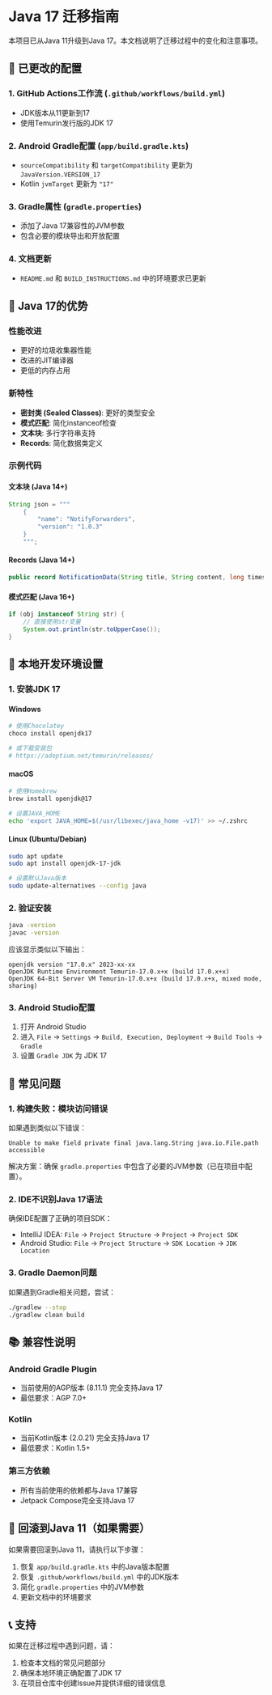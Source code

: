 # Java 17 迁移指南

本项目已从Java 11升级到Java 17。本文档说明了迁移过程中的变化和注意事项。

## 🔄 已更改的配置

### 1. GitHub Actions工作流 (`.github/workflows/build.yml`)
- JDK版本从11更新到17
- 使用Temurin发行版的JDK 17

### 2. Android Gradle配置 (`app/build.gradle.kts`)
- `sourceCompatibility` 和 `targetCompatibility` 更新为 `JavaVersion.VERSION_17`
- Kotlin `jvmTarget` 更新为 `"17"`

### 3. Gradle属性 (`gradle.properties`)
- 添加了Java 17兼容性的JVM参数
- 包含必要的模块导出和开放配置

### 4. 文档更新
- `README.md` 和 `BUILD_INSTRUCTIONS.md` 中的环境要求已更新

## 🚀 Java 17的优势

### 性能改进
- 更好的垃圾收集器性能
- 改进的JIT编译器
- 更低的内存占用

### 新特性
- **密封类 (Sealed Classes)**: 更好的类型安全
- **模式匹配**: 简化instanceof检查
- **文本块**: 多行字符串支持
- **Records**: 简化数据类定义

### 示例代码

#### 文本块 (Java 14+)
```java
String json = """
    {
        "name": "NotifyForwarders",
        "version": "1.0.3"
    }
    """;
```

#### Records (Java 14+)
```java
public record NotificationData(String title, String content, long timestamp) {}
```

#### 模式匹配 (Java 16+)
```java
if (obj instanceof String str) {
    // 直接使用str变量
    System.out.println(str.toUpperCase());
}
```

## 🔧 本地开发环境设置

### 1. 安装JDK 17
#### Windows
```bash
# 使用Chocolatey
choco install openjdk17

# 或下载安装包
# https://adoptium.net/temurin/releases/
```

#### macOS
```bash
# 使用Homebrew
brew install openjdk@17

# 设置JAVA_HOME
echo 'export JAVA_HOME=$(/usr/libexec/java_home -v17)' >> ~/.zshrc
```

#### Linux (Ubuntu/Debian)
```bash
sudo apt update
sudo apt install openjdk-17-jdk

# 设置默认Java版本
sudo update-alternatives --config java
```

### 2. 验证安装
```bash
java -version
javac -version
```

应该显示类似以下输出：
```
openjdk version "17.0.x" 2023-xx-xx
OpenJDK Runtime Environment Temurin-17.0.x+x (build 17.0.x+x)
OpenJDK 64-Bit Server VM Temurin-17.0.x+x (build 17.0.x+x, mixed mode, sharing)
```

### 3. Android Studio配置
1. 打开 Android Studio
2. 进入 `File` → `Settings` → `Build, Execution, Deployment` → `Build Tools` → `Gradle`
3. 设置 `Gradle JDK` 为 JDK 17

## 🐛 常见问题

### 1. 构建失败：模块访问错误
如果遇到类似以下错误：
```
Unable to make field private final java.lang.String java.io.File.path accessible
```

解决方案：确保 `gradle.properties` 中包含了必要的JVM参数（已在项目中配置）。

### 2. IDE不识别Java 17语法
确保IDE配置了正确的项目SDK：
- IntelliJ IDEA: `File` → `Project Structure` → `Project` → `Project SDK`
- Android Studio: `File` → `Project Structure` → `SDK Location` → `JDK Location`

### 3. Gradle Daemon问题
如果遇到Gradle相关问题，尝试：
```bash
./gradlew --stop
./gradlew clean build
```

## 📚 兼容性说明

### Android Gradle Plugin
- 当前使用的AGP版本 (8.11.1) 完全支持Java 17
- 最低要求：AGP 7.0+

### Kotlin
- 当前Kotlin版本 (2.0.21) 完全支持Java 17
- 最低要求：Kotlin 1.5+

### 第三方依赖
- 所有当前使用的依赖都与Java 17兼容
- Jetpack Compose完全支持Java 17

## 🔄 回滚到Java 11（如果需要）

如果需要回滚到Java 11，请执行以下步骤：

1. 恢复 `app/build.gradle.kts` 中的Java版本配置
2. 恢复 `.github/workflows/build.yml` 中的JDK版本
3. 简化 `gradle.properties` 中的JVM参数
4. 更新文档中的环境要求

## 📞 支持

如果在迁移过程中遇到问题，请：
1. 检查本文档的常见问题部分
2. 确保本地环境正确配置了JDK 17
3. 在项目仓库中创建Issue并提供详细的错误信息
